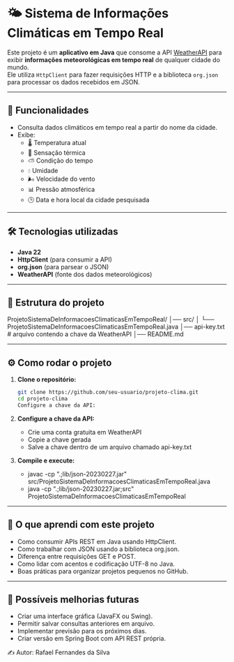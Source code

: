 # 🌤️ Sistema de Informações Climáticas em Tempo Real

Este projeto é um **aplicativo em Java** que consome a API [WeatherAPI](https://www.weatherapi.com/) para exibir **informações meteorológicas em tempo real** de qualquer cidade do mundo.  
Ele utiliza `HttpClient` para fazer requisições HTTP e a biblioteca `org.json` para processar os dados recebidos em JSON.

---

## 🚀 Funcionalidades
- Consulta dados climáticos em tempo real a partir do nome da cidade.
- Exibe:
  - 🌡️ Temperatura atual  
  - 🤔 Sensação térmica  
  - ⛅ Condição do tempo  
  - 💧 Umidade  
  - 🌬️ Velocidade do vento  
  - 📊 Pressão atmosférica  
  - 🕒 Data e hora local da cidade pesquisada  

---

## 🛠️ Tecnologias utilizadas
- **Java 22**
- **HttpClient** (para consumir a API)
- **org.json** (para parsear o JSON)
- **WeatherAPI** (fonte dos dados meteorológicos)

---

## 📂 Estrutura do projeto
ProjetoSistemaDeInformacoesClimaticasEmTempoReal/
│── src/
│ └── ProjetoSistemaDeInformacoesClimaticasEmTempoReal.java
│── api-key.txt # arquivo contendo a chave da WeatherAPI
│── README.md

---

## ⚙️ Como rodar o projeto

1. **Clone o repositório:**
   ```bash
   git clone https://github.com/seu-usuario/projeto-clima.git
   cd projeto-clima
   Configure a chave da API:

2. **Configure a chave da API:**
    - Crie uma conta gratuita em WeatherAPI
    - Copie a chave gerada
    - Salve a chave dentro de um arquivo chamado api-key.txt
  
3. **Compile e execute:**
    - javac -cp ".;lib/json-20230227.jar" src/ProjetoSistemaDeInformacoesClimaticasEmTempoReal.java
    - java -cp ".;lib/json-20230227.jar;src" ProjetoSistemaDeInformacoesClimaticasEmTempoReal
  
---

## 📖 O que aprendi com este projeto
- Como consumir APIs REST em Java usando HttpClient.
- Como trabalhar com JSON usando a biblioteca org.json.
- Diferença entre requisições GET e POST.
- Como lidar com acentos e codificação UTF-8 no Java.
- Boas práticas para organizar projetos pequenos no GitHub.

---

## 🔮 Possíveis melhorias futuras
- Criar uma interface gráfica (JavaFX ou Swing).
- Permitir salvar consultas anteriores em arquivo.
- Implementar previsão para os próximos dias.
- Criar versão em Spring Boot com API REST própria.






✍️ Autor: Rafael Fernandes da Silva

